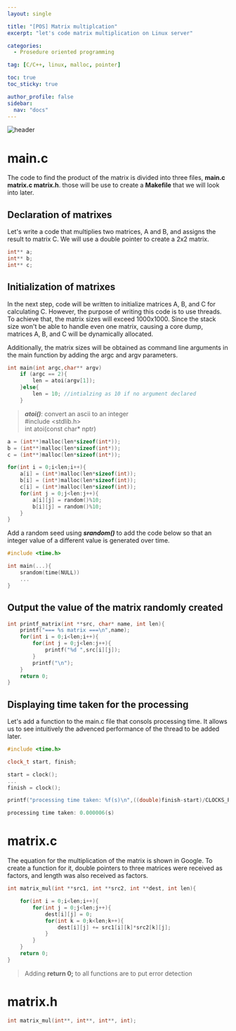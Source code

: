 ```yaml
---
layout: single

title: "[POS] Matrix multiplcation"
excerpt: "let's code matrix multiplication on Linux server"

categories:
  - Prosedure oriented programming

tag: [C/C++, linux, malloc, pointer] 

toc: true
toc_sticky: true

author_profile: false
sidebar:
  nav: "docs"
---
```


![header](https://capsule-render.vercel.app/api?type=rect&color=20:660099,100:E2231A)

# main.c

The code to find the product of the matrix is divided into three files, **main.c matrix.c matrix.h**. those will be use to create a **Makefile** that we will look into later.

## Declaration of matrixes

Let's write a code that multiplies two matrices, A and B, and assigns the result to matrix C. We will use a double pointer to create a 2x2 matrix.

```cpp
int** a;
int** b;
int** c;
```

## Initialization of matrixes

In the next step, code will be written to initialize matrices A, B, and C for calculating C. However, the purpose of writing this code is to use threads. To achieve that, the matrix sizes will exceed 1000x1000. Since the stack size won't be able to handle even one matrix, causing a core dump, matrices A, B, and C will be dynamically allocated.

Additionally, the matrix sizes will be obtained as command line arguments in the main function by adding the argc and argv parameters.

```cpp
int main(int argc,char** argv)
    if (argc == 2){
        len = atoi(argv[1]);
    }else{
        len = 10; //intialzing as 10 if no argument declared
    }
```
>***atoi()***: convert an ascii to an integer<br>#include <stdlib.h><br>int atoi(const char* nptr)


```cpp
a = (int**)malloc(len*sizeof(int*));
b = (int**)malloc(len*sizeof(int*));
c = (int**)malloc(len*sizeof(int*));

for(int i = 0;i<len;i++){
    a[i] = (int*)malloc(len*sizeof(int));
    b[i] = (int*)malloc(len*sizeof(int));
    c[i] = (int*)malloc(len*sizeof(int));
    for(int j = 0;j<len:j++){
        a[i][j] = random()%10;
        b[i][j] = random()%10;
    }
}
```

Add a random seed using ***srandom()*** to add the code below so that an integer value of a different value is generated over time.

```cpp
#include <time.h>

int main(...){
    srandom(time(NULL))
    ...
}
```

## Output the value of the matrix randomly created

```cpp
int printf_matrix(int **src, char* name, int len){
    printf("=== %s matrix ===\n",name);
    for(int i = 0;i<len;i++){
        for(int j = 0;j<len:j++){
            printf("%d ",src[i][j]);
        }
        printf("\n");
    }
    return 0;
}
```

## Displaying time taken for the processing

Let's add a function to the main.c file that consols processing time. It allows us to see intuitively the advenced performance of the thread to be added later.

```cpp
#include <time.h>

clock_t start, finish;

start = clock();
...
finish = clock();

printf("processing time taken: %f(s)\n",((double)finish-start)/CLOCKS_PER_SEC);
```

```cpp
processing time taken: 0.000006(s)
```

# matrix.c

The equation for the multiplication of the matrix is shown in Google. To create a function for it, double pointers to three matrices were received as factors, and length was also received as factors.

```cpp
int matrix_mul(int **src1, int **src2, int **dest, int len){

    for(int i = 0;i<len;i++){
        for(int j = 0;j<len;j++){
            dest[i][j] = 0;
            for(int k = 0;k<len;k++){
                dest[i][j] += src1[i][k]*src2[k][j];
            }
        }
    }
    return 0;
}
```
> Adding **return 0;** to all functions are to put error detection

# matrix.h



```cpp
int matrix_mul(int**, int**, int**, int);
```






